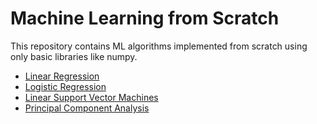 # Machine Learning from Scratch

This repository contains ML algorithms implemented from scratch using only basic libraries like numpy. 

- [Linear Regression](https://github.com/the-learning-machine/ML-from-scratch/blob/master/Linear%20Regression.ipynb)
- [Logistic Regression](https://github.com/the-learning-machine/ML-from-scratch/blob/master/Logistic%20Regression.ipynb)
- [Linear Support Vector Machines](https://github.com/the-learning-machine/ML-from-scratch/blob/master/SVM.ipynb)
- [Principal Component Analysis](https://github.com/the-learning-machine/ML-from-scratch/blob/master/PCA.ipynb)

